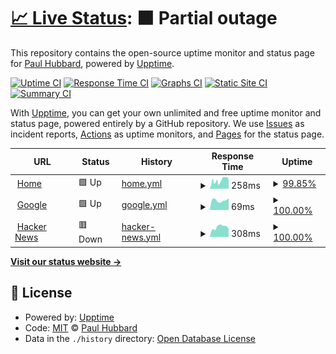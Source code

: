 # [📈 Live Status](https://fnord.phfactor.net): <!--live status--> **🟧 Partial outage**

This repository contains the open-source uptime monitor and status page for [Paul Hubbard](http://about.me/phubbard), powered by [Upptime](https://github.com/upptime/upptime).

[![Uptime CI](https://github.com/phubbard/upptime/workflows/Uptime%20CI/badge.svg)](https://github.com/phubbard/upptime/actions?query=workflow%3A%22Uptime+CI%22)
[![Response Time CI](https://github.com/phubbard/upptime/workflows/Response%20Time%20CI/badge.svg)](https://github.com/phubbard/upptime/actions?query=workflow%3A%22Response+Time+CI%22)
[![Graphs CI](https://github.com/phubbard/upptime/workflows/Graphs%20CI/badge.svg)](https://github.com/phubbard/upptime/actions?query=workflow%3A%22Graphs+CI%22)
[![Static Site CI](https://github.com/phubbard/upptime/workflows/Static%20Site%20CI/badge.svg)](https://github.com/phubbard/upptime/actions?query=workflow%3A%22Static+Site+CI%22)
[![Summary CI](https://github.com/phubbard/upptime/workflows/Summary%20CI/badge.svg)](https://github.com/phubbard/upptime/actions?query=workflow%3A%22Summary+CI%22)

With [Upptime](https://upptime.js.org), you can get your own unlimited and free uptime monitor and status page, powered entirely by a GitHub repository. We use [Issues](https://github.com/phubbard/upptime/issues) as incident reports, [Actions](https://github.com/phubbard/upptime/actions) as uptime monitors, and [Pages](https://fnord.phfactor.net) for the status page.

<!--start: status pages-->
<!-- This summary is generated by Upptime (https://github.com/upptime/upptime) -->
<!-- Do not edit this manually, your changes will be overwritten -->
<!-- prettier-ignore -->
| URL | Status | History | Response Time | Uptime |
| --- | ------ | ------- | ------------- | ------ |
| <img alt="" src="https://favicons.githubusercontent.com/www.phfactor.net" height="13"> [Home](https://www.phfactor.net) | 🟩 Up | [home.yml](https://github.com/phubbard/upptime/commits/HEAD/history/home.yml) | <details><summary><img alt="Response time graph" src="./graphs/home/response-time-week.png" height="20"> 258ms</summary><br><a href="https://fnord.phfactor.net/history/home"><img alt="Response time 260" src="https://img.shields.io/endpoint?url=https%3A%2F%2Fraw.githubusercontent.com%2Fphubbard%2Fupptime%2FHEAD%2Fapi%2Fhome%2Fresponse-time.json"></a><br><a href="https://fnord.phfactor.net/history/home"><img alt="24-hour response time 275" src="https://img.shields.io/endpoint?url=https%3A%2F%2Fraw.githubusercontent.com%2Fphubbard%2Fupptime%2FHEAD%2Fapi%2Fhome%2Fresponse-time-day.json"></a><br><a href="https://fnord.phfactor.net/history/home"><img alt="7-day response time 258" src="https://img.shields.io/endpoint?url=https%3A%2F%2Fraw.githubusercontent.com%2Fphubbard%2Fupptime%2FHEAD%2Fapi%2Fhome%2Fresponse-time-week.json"></a><br><a href="https://fnord.phfactor.net/history/home"><img alt="30-day response time 256" src="https://img.shields.io/endpoint?url=https%3A%2F%2Fraw.githubusercontent.com%2Fphubbard%2Fupptime%2FHEAD%2Fapi%2Fhome%2Fresponse-time-month.json"></a><br><a href="https://fnord.phfactor.net/history/home"><img alt="1-year response time 260" src="https://img.shields.io/endpoint?url=https%3A%2F%2Fraw.githubusercontent.com%2Fphubbard%2Fupptime%2FHEAD%2Fapi%2Fhome%2Fresponse-time-year.json"></a></details> | <details><summary><a href="https://fnord.phfactor.net/history/home">99.85%</a></summary><a href="https://fnord.phfactor.net/history/home"><img alt="All-time uptime 99.75%" src="https://img.shields.io/endpoint?url=https%3A%2F%2Fraw.githubusercontent.com%2Fphubbard%2Fupptime%2FHEAD%2Fapi%2Fhome%2Fuptime.json"></a><br><a href="https://fnord.phfactor.net/history/home"><img alt="24-hour uptime 100.00%" src="https://img.shields.io/endpoint?url=https%3A%2F%2Fraw.githubusercontent.com%2Fphubbard%2Fupptime%2FHEAD%2Fapi%2Fhome%2Fuptime-day.json"></a><br><a href="https://fnord.phfactor.net/history/home"><img alt="7-day uptime 99.85%" src="https://img.shields.io/endpoint?url=https%3A%2F%2Fraw.githubusercontent.com%2Fphubbard%2Fupptime%2FHEAD%2Fapi%2Fhome%2Fuptime-week.json"></a><br><a href="https://fnord.phfactor.net/history/home"><img alt="30-day uptime 99.66%" src="https://img.shields.io/endpoint?url=https%3A%2F%2Fraw.githubusercontent.com%2Fphubbard%2Fupptime%2FHEAD%2Fapi%2Fhome%2Fuptime-month.json"></a><br><a href="https://fnord.phfactor.net/history/home"><img alt="1-year uptime 99.75%" src="https://img.shields.io/endpoint?url=https%3A%2F%2Fraw.githubusercontent.com%2Fphubbard%2Fupptime%2FHEAD%2Fapi%2Fhome%2Fuptime-year.json"></a></details>
| <img alt="" src="https://favicons.githubusercontent.com/www.google.com" height="13"> [Google](https://www.google.com) | 🟩 Up | [google.yml](https://github.com/phubbard/upptime/commits/HEAD/history/google.yml) | <details><summary><img alt="Response time graph" src="./graphs/google/response-time-week.png" height="20"> 69ms</summary><br><a href="https://fnord.phfactor.net/history/google"><img alt="Response time 85" src="https://img.shields.io/endpoint?url=https%3A%2F%2Fraw.githubusercontent.com%2Fphubbard%2Fupptime%2FHEAD%2Fapi%2Fgoogle%2Fresponse-time.json"></a><br><a href="https://fnord.phfactor.net/history/google"><img alt="24-hour response time 84" src="https://img.shields.io/endpoint?url=https%3A%2F%2Fraw.githubusercontent.com%2Fphubbard%2Fupptime%2FHEAD%2Fapi%2Fgoogle%2Fresponse-time-day.json"></a><br><a href="https://fnord.phfactor.net/history/google"><img alt="7-day response time 69" src="https://img.shields.io/endpoint?url=https%3A%2F%2Fraw.githubusercontent.com%2Fphubbard%2Fupptime%2FHEAD%2Fapi%2Fgoogle%2Fresponse-time-week.json"></a><br><a href="https://fnord.phfactor.net/history/google"><img alt="30-day response time 84" src="https://img.shields.io/endpoint?url=https%3A%2F%2Fraw.githubusercontent.com%2Fphubbard%2Fupptime%2FHEAD%2Fapi%2Fgoogle%2Fresponse-time-month.json"></a><br><a href="https://fnord.phfactor.net/history/google"><img alt="1-year response time 85" src="https://img.shields.io/endpoint?url=https%3A%2F%2Fraw.githubusercontent.com%2Fphubbard%2Fupptime%2FHEAD%2Fapi%2Fgoogle%2Fresponse-time-year.json"></a></details> | <details><summary><a href="https://fnord.phfactor.net/history/google">100.00%</a></summary><a href="https://fnord.phfactor.net/history/google"><img alt="All-time uptime 100.00%" src="https://img.shields.io/endpoint?url=https%3A%2F%2Fraw.githubusercontent.com%2Fphubbard%2Fupptime%2FHEAD%2Fapi%2Fgoogle%2Fuptime.json"></a><br><a href="https://fnord.phfactor.net/history/google"><img alt="24-hour uptime 100.00%" src="https://img.shields.io/endpoint?url=https%3A%2F%2Fraw.githubusercontent.com%2Fphubbard%2Fupptime%2FHEAD%2Fapi%2Fgoogle%2Fuptime-day.json"></a><br><a href="https://fnord.phfactor.net/history/google"><img alt="7-day uptime 100.00%" src="https://img.shields.io/endpoint?url=https%3A%2F%2Fraw.githubusercontent.com%2Fphubbard%2Fupptime%2FHEAD%2Fapi%2Fgoogle%2Fuptime-week.json"></a><br><a href="https://fnord.phfactor.net/history/google"><img alt="30-day uptime 100.00%" src="https://img.shields.io/endpoint?url=https%3A%2F%2Fraw.githubusercontent.com%2Fphubbard%2Fupptime%2FHEAD%2Fapi%2Fgoogle%2Fuptime-month.json"></a><br><a href="https://fnord.phfactor.net/history/google"><img alt="1-year uptime 100.00%" src="https://img.shields.io/endpoint?url=https%3A%2F%2Fraw.githubusercontent.com%2Fphubbard%2Fupptime%2FHEAD%2Fapi%2Fgoogle%2Fuptime-year.json"></a></details>
| <img alt="" src="https://favicons.githubusercontent.com/news.ycombinator.com" height="13"> [Hacker News](https://news.ycombinator.com) | 🟥 Down | [hacker-news.yml](https://github.com/phubbard/upptime/commits/HEAD/history/hacker-news.yml) | <details><summary><img alt="Response time graph" src="./graphs/hacker-news/response-time-week.png" height="20"> 308ms</summary><br><a href="https://fnord.phfactor.net/history/hacker-news"><img alt="Response time 274" src="https://img.shields.io/endpoint?url=https%3A%2F%2Fraw.githubusercontent.com%2Fphubbard%2Fupptime%2FHEAD%2Fapi%2Fhacker-news%2Fresponse-time.json"></a><br><a href="https://fnord.phfactor.net/history/hacker-news"><img alt="24-hour response time 251" src="https://img.shields.io/endpoint?url=https%3A%2F%2Fraw.githubusercontent.com%2Fphubbard%2Fupptime%2FHEAD%2Fapi%2Fhacker-news%2Fresponse-time-day.json"></a><br><a href="https://fnord.phfactor.net/history/hacker-news"><img alt="7-day response time 308" src="https://img.shields.io/endpoint?url=https%3A%2F%2Fraw.githubusercontent.com%2Fphubbard%2Fupptime%2FHEAD%2Fapi%2Fhacker-news%2Fresponse-time-week.json"></a><br><a href="https://fnord.phfactor.net/history/hacker-news"><img alt="30-day response time 291" src="https://img.shields.io/endpoint?url=https%3A%2F%2Fraw.githubusercontent.com%2Fphubbard%2Fupptime%2FHEAD%2Fapi%2Fhacker-news%2Fresponse-time-month.json"></a><br><a href="https://fnord.phfactor.net/history/hacker-news"><img alt="1-year response time 274" src="https://img.shields.io/endpoint?url=https%3A%2F%2Fraw.githubusercontent.com%2Fphubbard%2Fupptime%2FHEAD%2Fapi%2Fhacker-news%2Fresponse-time-year.json"></a></details> | <details><summary><a href="https://fnord.phfactor.net/history/hacker-news">100.00%</a></summary><a href="https://fnord.phfactor.net/history/hacker-news"><img alt="All-time uptime 100.00%" src="https://img.shields.io/endpoint?url=https%3A%2F%2Fraw.githubusercontent.com%2Fphubbard%2Fupptime%2FHEAD%2Fapi%2Fhacker-news%2Fuptime.json"></a><br><a href="https://fnord.phfactor.net/history/hacker-news"><img alt="24-hour uptime 100.00%" src="https://img.shields.io/endpoint?url=https%3A%2F%2Fraw.githubusercontent.com%2Fphubbard%2Fupptime%2FHEAD%2Fapi%2Fhacker-news%2Fuptime-day.json"></a><br><a href="https://fnord.phfactor.net/history/hacker-news"><img alt="7-day uptime 100.00%" src="https://img.shields.io/endpoint?url=https%3A%2F%2Fraw.githubusercontent.com%2Fphubbard%2Fupptime%2FHEAD%2Fapi%2Fhacker-news%2Fuptime-week.json"></a><br><a href="https://fnord.phfactor.net/history/hacker-news"><img alt="30-day uptime 100.00%" src="https://img.shields.io/endpoint?url=https%3A%2F%2Fraw.githubusercontent.com%2Fphubbard%2Fupptime%2FHEAD%2Fapi%2Fhacker-news%2Fuptime-month.json"></a><br><a href="https://fnord.phfactor.net/history/hacker-news"><img alt="1-year uptime 100.00%" src="https://img.shields.io/endpoint?url=https%3A%2F%2Fraw.githubusercontent.com%2Fphubbard%2Fupptime%2FHEAD%2Fapi%2Fhacker-news%2Fuptime-year.json"></a></details>

<!--end: status pages-->

[**Visit our status website →**](https://fnord.phfactor.net)

## 📄 License

- Powered by: [Upptime](https://github.com/upptime/upptime)
- Code: [MIT](./LICENSE) © [Paul Hubbard](http://about.me/phubbard)
- Data in the `./history` directory: [Open Database License](https://opendatacommons.org/licenses/odbl/1-0/)

